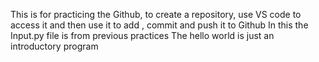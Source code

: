 This is for practicing the Github, to create a repository, use VS code to access it and then use it to add , commit and push it to Github
In this the Input.py file is from previous practices
The hello world is just an introductory program
